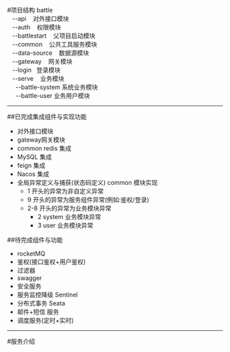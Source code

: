 #项目结构
battle<br>
&nbsp;&nbsp; --api &nbsp;&nbsp; 对外接口模块<br> 
&nbsp;&nbsp; --auth &nbsp;&nbsp; 权限模块<br>
&nbsp;&nbsp; --battlestart &nbsp;&nbsp; 父项目启动模块<br>
&nbsp;&nbsp; --common &nbsp;&nbsp; 公共工具服务模块<br>
&nbsp;&nbsp; --data-source &nbsp;&nbsp; 数据源模块<br>
&nbsp;&nbsp; --gateway &nbsp;&nbsp; 网关模块<br>
&nbsp;&nbsp; --login &nbsp;&nbsp;登录模块<br>
&nbsp;&nbsp; --serve &nbsp;&nbsp; 业务模块<br>
&nbsp;&nbsp;&nbsp;&nbsp; --battle-system 系统业务模块<br>
&nbsp;&nbsp;&nbsp;&nbsp; --battle-user 业务用户模块<br>

----

##已完成集成组件与实现功能
+ 对外接口模块
+ gateway网关模块
+ common redis 集成
+ MySQL 集成
+ feign 集成
+ Nacos 集成
+ 全局异常定义与捕获(状态码定义) common 模块实现
    + 1 开头的异常为非自定义异常
    + 9 开头的异常为服务组件异常(例如:鉴权/登录)
    + 2-8 开头的异常为业务模块异常
        + 2 system 业务模块异常
        + 3 user 业务模块异常

##待完成组件与功能
+ rocketMQ
+ 鉴权(接口鉴权+用户鉴权)
+ 过滤器
+ swagger
+ 安全服务
+ 服务监控降级 Sentinel
+ 分布式事务 Seata
+ 邮件+短信 服务
+ 调度服务(定时+实时)

----
#服务介绍